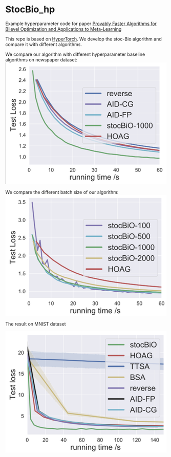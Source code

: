 # StocBio_hp
Example hyperparameter code for paper [Provably Faster Algorithms for Bilevel Optimization and Applications to Meta-Learning](https://arxiv.org/pdf/2010.07962.pdf)

This repo is based on [HyperTorch](https://github.com/prolearner/hypertorch). We develop the stoc-Bio algorithm and compare it with different algorithms.

We compare our algorithm with different hyperparameter baseline algorithms on newspaper dataset:
![Algorithm_Comparison](./results/test_loss_alg.png)

We compare the different batch size of our algorithm:
![Algorithm_Comparison](./results/test_loss_batch.png)

The result on MNIST dataset

![Algorithm_Comparison](./results/test_loss_mnist.png)